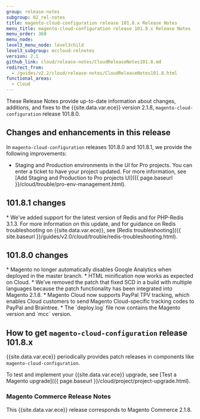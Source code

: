 ```yaml
---
group: release-notes
subgroup: 02_rel-notes
title: magento-cloud-configuration release 101.8.x Release Notes
menu_title: magento-cloud-configuration release 101.8.x Release Notes
menu_order: 360
menu_node:
level3_menu_node: level3child
level3_subgroup: mccloud-relnotes
version: 2.1
github_link: cloud/release-notes/CloudReleaseNotes101.8.md
redirect_from:
  - /guides/v2.2/cloud/release-notes/CloudReleaseNotes101.8.html
functional_areas:
  - Cloud
---
```


These Release Notes provide up-to-date information about changes, additions, and fixes to the {{site.data.var.ece}}  version 2.1.8, `magento-cloud-configuration` release 101.8.0.

## Changes and enhancements in this release

In `magento-cloud-configuration` releases 101.8.0 and 101.8.1, we provide the following improvements:

* Staging and Production environments in the UI for Pro projects. You can enter a ticket to have your project updated. For more information, see [Add Staging and Production to Pro projects UI]({{ page.baseurl }}/cloud/trouble/pro-env-management.html).

## 101.8.1 changes

<!--- MAGECLOUD-1005 -->* We’ve added support for the latest version of Redis and for PHP-Redis 3.1.3. For more information on this update, and for guidance on Redis troubleshooting on {{site.data.var.ece}}, see [Redis troubleshooting]({{ site.baseurl }}/guides/v2.0/cloud/trouble/redis-troubleshooting.html).

## 101.8.0 changes

<!--- MAGECLOUD-870 -->* Magento no longer automatically disables Google Analytics when deployed in the master branch.

<!--- MAGECLOUD-860 -->* HTML minification now works as expected on Cloud.

<!--- MAGECLOUD-808-->* We’ve removed the patch that fixed SCD in a build with multiple languages because the patch functionality has been integrated into Magento 2.1.8.

<!--- MAGECLOUD-150-->* Magento Cloud now supports PayPal TPV tracking, which enables Cloud customers to send Magento Cloud-specific tracking codes to PayPal and Braintree.

<!--- MAGECLOUD-459 -->* The `deploy.log` file now contains the Magento version and `mcc` version.

## How to get `magento-cloud-configuration` release 101.8.x
{{site.data.var.ece}} periodically provides patch releases in components like `magento-cloud-configuration`.

To test and implement your {{site.data.var.ece}} upgrade, see [Test a Magento upgrade]({{ page.baseurl }}/cloud/project/project-upgrade.html).

### Magento Commerce Release Notes

This {{site.data.var.ece}} release corresponds to Magento Commerce 2.1.8.
